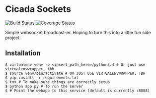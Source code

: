 # Cicada Sockets
[![Build Status](https://travis-ci.org/timothyhahn/cicada-sockets.svg?branch=master)](https://travis-ci.org/timothyhahn/cicada-sockets)
[![Coverage Status](https://coveralls.io/repos/github/timothyhahn/cicada-sockets/badge.svg)](https://coveralls.io/github/timothyhahn/cicada-sockets)

Simple websocket broadcast-er. Hoping to turn this into a little fun side project.

## Installation

```
$ virtualenv venv -p <insert_path_here>/python3.4 # Or just use virtualenvwrapper, tbh.
$ source venv/bin/activate # OR JUST USE VIRTUALENVWRAPPER, TBH
$ pip install -r requirements.txt
$ tox # To make sure things are correctly setup
$ python app.py # To run the server
$ # Point the webapp to this service (default is currently :8888)
```
